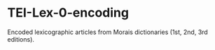 # TEI-Lex-0-encoding
Encoded lexicographic articles from Morais dictionaries (1st, 2nd, 3rd editions).
